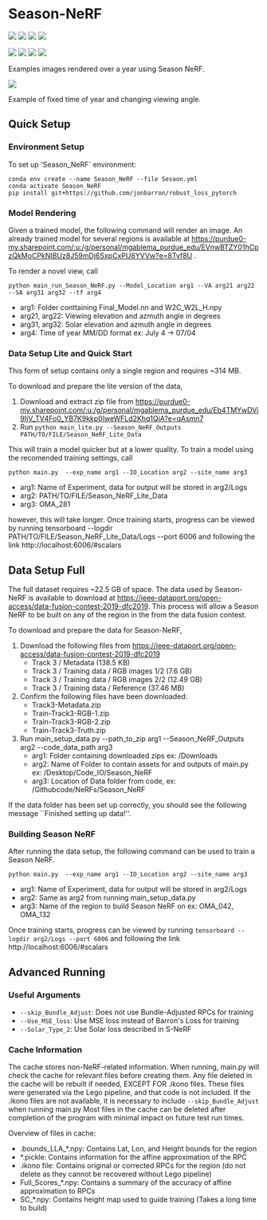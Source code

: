 # Season-NeRF
![](https://github.com/EnterpriseCV-6/Season-NeRF/blob/main/Season_NeRF_Github_Media/test_OMA_042.gif)
![](https://github.com/EnterpriseCV-6/Season-NeRF/blob/main/Season_NeRF_Github_Media/test_OMA_084.gif)
![](https://github.com/EnterpriseCV-6/Season-NeRF/blob/main/Season_NeRF_Github_Media/test_OMA_132.gif)
![](https://github.com/EnterpriseCV-6/Season-NeRF/blob/main/Season_NeRF_Github_Media/test_OMA_163.gif)

![](https://github.com/EnterpriseCV-6/Season-NeRF/blob/main/Season_NeRF_Github_Media/test_OMA_203.gif)
![](https://github.com/EnterpriseCV-6/Season-NeRF/blob/main/Season_NeRF_Github_Media/test_OMA_212.gif)
![](https://github.com/EnterpriseCV-6/Season-NeRF/blob/main/Season_NeRF_Github_Media/test_OMA_281.gif)
![](https://github.com/EnterpriseCV-6/Season-NeRF/blob/main/Season_NeRF_Github_Media/test_OMA_374.gif)

Examples images rendered over a year using Season NeRF.

![](https://github.com/EnterpriseCV-6/Season-NeRF/blob/main/Season_NeRF_Github_Media/OMA_281_crop.gif)

Example of fixed time of year and changing viewing angle.
## Quick Setup

### Environment Setup
To set up 'Season_NeRF` environment:

    conda env create --name Season_NeRF --file Sesaon.yml
    conda activate Season_NeRF
    pip install git+https://github.com/jonbarron/robust_loss_pytorch


### Model Rendering
Given a trained model, the following command will render an image.
An already trained model for several regions is available at https://purdue0-my.sharepoint.com/:u:/g/personal/mgablema_purdue_edu/EVnwBTZY01hCpzQkMoCPkNIBUz8J59mDj6SxpCxPU8YVVw?e=8Tyf8U .

To render a novel view, call

``
python main_run_Season_NeRF.py --Model_Location arg1 --VA arg21 arg22 --SA arg31 arg32 --tf arg4
``

 - arg1: Folder conttaining Final_Model.nn and W2C_W2L_H.npy
 - arg21, arg22: Viewing elevation and azmuth angle in degrees
 - arg31, arg32: Solar elevation and azmuth angle in degrees
 - arg4: Time of year MM/DD format ex: July 4 -> 07/04

### Data Setup Lite and Quick Start
This form of setup contains only a single region and requires ~314 MB.

To download and prepare the lite version of the data,

1. Download and extract zip file from https://purdue0-my.sharepoint.com/:u:/g/personal/mgablema_purdue_edu/Eb4TMYwDVi9IjV_TV4Fo0_YB7K9kkp0lweWFLd2Khq1QjA?e=qAsmn7
2. Run ``python main_lite.py --Season_NeRF_Outputs PATH/TO/FILE/Season_NeRF_Lite_Data``

This will train a model quicker but at a lower quality.
To train a model using the recomended training settings, call

``
python main.py  --exp_name arg1 --IO_Location arg2 --site_name arg3
``

- arg1: Name of Experiment, data for output will be stored in arg2/Logs
- arg2: PATH/TO/FILE/Season_NeRF_Lite_Data
- arg3: OMA_281

however, this will take longer.
Once training starts, progress can be viewed by running tensorboard --logdir PATH/TO/FILE/Season_NeRF_Lite_Data/Logs --port 6006 and following the link http://localhost:6006/#scalars


## Data Setup Full
The full dataset requires ~22.5 GB of space.
The data used by Season-NeRF is available to download at https://ieee-dataport.org/open-access/data-fusion-contest-2019-dfc2019.
This process will allow a Season NeRF to be built on any of the region in the from the data fusion contest.

To download and prepare the data for Season-NeRF,

1. Download the following files from https://ieee-dataport.org/open-access/data-fusion-contest-2019-dfc2019
   - Track 3 / Metadata	(138.5 KB)
   - Track 3 / Training data / RGB images 1/2	(7.6 GB)
   - Track 3 / Training data / RGB images 2/2	(12.49 GB)
   - Track 3 / Training data / Reference	(37.46 MB)
2. Confirm the following files have been downloaded:
   - Track3-Metadata.zip
   - Train-Track3-RGB-1.zip
   - Train-Track3-RGB-2.zip
   - Train-Track3-Truth.zip
3. Run main_setup_data.py  --path_to_zip arg1 --Season_NeRF_Outputs arg2 --code_data_path arg3
   - arg1: Folder containing downloaded zips ex: /Downloads
   - arg2: Name of Folder to contain assets for and outputs of main.py ex: /Desktop/Code_IO/Season_NeRF
   - arg3: Location of Data folder from code, ex: /Githubcode/NeRFs/Season_NeRF
   
If the data folder has been set up correctly, you should see the following message ``Finished setting up data!''.

### Building Season NeRF
After running the data setup, the following command can be used to train a Season NeRF.

``
python main.py  --exp_name arg1 --IO_Location arg2 --site_name arg3
``
- arg1: Name of Experiment, data for output will be stored in arg2/Logs
- arg2: Same as arg2 from running main_setup_data.py
- arg3: Name of the region to build Season NeRF on ex: OMA_042, OMA_132

Once training starts, progress can be viewed by running
``
tensorboard --logdir arg2/Logs --port 6006
``
and following the link http://localhost:6006/#scalars

## Advanced Running
### Useful Arguments
- ``--skip_Bundle_Adjust``: Does not use Bundle-Adjusted RPCs for training
- ``--Use_MSE_loss``: Use MSE loss instead of Barron's Loss for training
- ``--Solar_Type_2``: Use Solar loss described in S-NeRF

### Cache Information
The cache stores non-NeRF-related information.
When running, main.py will check the cache for relevant files before creating them.
Any file deleted in the cache will be rebuilt if needed, EXCEPT FOR .ikono files.
These files were generated via the Lego pipeline, and that code is not included.
If the .ikono files are not available, it is necessary to include ``--skip_Bundle_Adjust`` when running main.py
Most files in the cache can be deleted after completion of the program with minimal impact on future test run times.

Overview of files in cache:
- .bounds_LLA_*.npy: Contains Lat, Lon, and Height bounds for the region
- *.pickle: Contains information for the affine approximation of the RPC
- .ikono file: Contains original or corrected RPCs for the region (do not delete as they cannot be recovered without Lego pipeline)
- Full_Scores_*.npy: Contains a summary of the accuracy of affine approximation to RPCs
- SC_*.npy: Contains height map used to guide training (Takes a long time to build)
